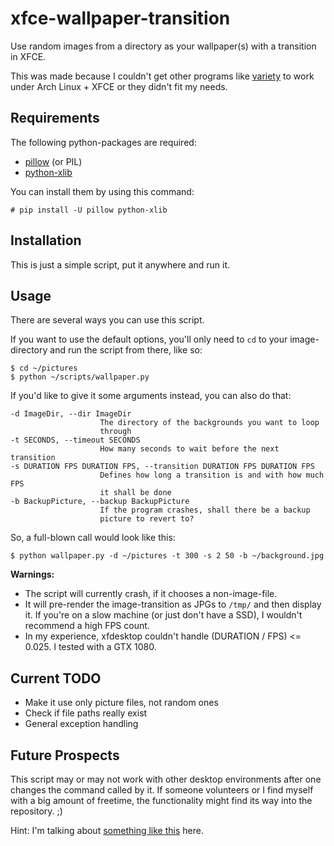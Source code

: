 # xfce-wallpaper-transition
Use random images from a directory as your wallpaper(s) with a transition in XFCE.

This was made because I couldn't get other programs like [variety](http://peterlevi.com/variety/) to work under Arch Linux + XFCE or they didn't fit my needs.

## Requirements

The following python-packages are required:

* [pillow](https://python-pillow.org/) (or PIL)
* [python-xlib](https://github.com/python-xlib/python-xlib)

You can install them by using this command:

```console
# pip install -U pillow python-xlib
```

## Installation

This is just a simple script, put it anywhere and run it.

## Usage

There are several ways you can use this script.

If you want to use the default options, you'll only need to `cd` to your image-directory and run the script from there, like so:

```console
$ cd ~/pictures
$ python ~/scripts/wallpaper.py
```

If you'd like to give it some arguments instead, you can also do that:

```console
-d ImageDir, --dir ImageDir
                    The directory of the backgrounds you want to loop
                    through
-t SECONDS, --timeout SECONDS
                    How many seconds to wait before the next transition
-s DURATION FPS DURATION FPS, --transition DURATION FPS DURATION FPS
                    Defines how long a transition is and with how much FPS
                    it shall be done
-b BackupPicture, --backup BackupPicture
                    If the program crashes, shall there be a backup
                    picture to revert to?
```

So, a full-blown call would look like this:

```console
$ python wallpaper.py -d ~/pictures -t 300 -s 2 50 -b ~/background.jpg
```

**Warnings:**

* The script will currently crash, if it chooses a non-image-file.
* It will pre-render the image-transition as JPGs to `/tmp/` and then display it. If you're on a slow machine (or just don't have a SSD), I wouldn't recommend a high FPS count.
* In my experience, xfdesktop couldn't handle (DURATION / FPS) <= 0.025. I tested with a GTX 1080.

## Current TODO

* Make it use only picture files, not random ones
* Check if file paths really exist
* General exception handling

## Future Prospects

This script may or may not work with other desktop environments after one changes the command called by it. If someone volunteers or I find myself with a big amount of freetime, the functionality might find its way into the repository. ;)

Hint: I'm talking about [something like this](http://stackoverflow.com/a/21213504) here.